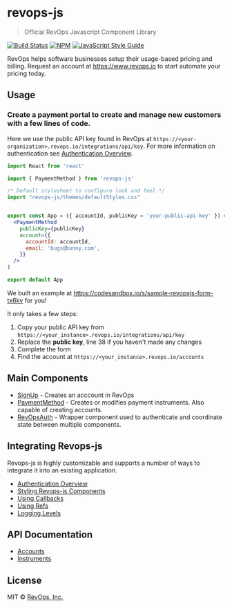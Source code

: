 # revops-js

> Official RevOps Javascript Component Library

[![Build Status](https://travis-ci.org/revops-io/revops.js.svg?branch=master)](https://travis-ci.org/revops-io/revops.js) [![NPM](https://img.shields.io/npm/v/revops-js.svg)](https://www.npmjs.com/package/revops-js) [![JavaScript Style Guide](https://img.shields.io/badge/code_style-standard-brightgreen.svg)](https://standardjs.com)

RevOps helps software businesses setup their usage-based pricing and billing. Request an account at https://www.revops.io to start automate your pricing today.

## Usage

### Create a payment portal to create and manage new customers with a few lines of code.
Here we use the public API key found in RevOps at `https://<your-organization>.revops.io/integrations/api/key`. 
For more information on authentication see [Authentication Overview](https://github.com/revops-io/revops.js/wiki/Authentication-Overview).

```jsx
import React from 'react'

import { PaymentMethod } from 'revops-js'

/* Default stylesheet to configure look and feel */
import "revops-js/themes/defaultStyles.css"


export const App = ({ accountId, publicKey = 'your-public-api-key' }) => (
  <PaymentMethod
    publicKey={publicKey}
    account={{
      accountId: accountId,
      email: 'bugs@bunny.com',
    }}
  />
)

export default App
```

We built an example at https://codesandbox.io/s/sample-revopsjs-form-tx6kv for you!

It only takes a few steps:

1. Copy your public API key from `https://<your_instance>.revops.io/integrations/api/key`
2. Replace the __public key__, line 38 if you haven't made any changes
3. Complete the form
4. Find the account at `https://<your_instance>.revops.io/accounts`

## Main Components
- [SignUp](https://github.com/revops-io/revops.js/wiki/SignUp) - Creates an acccount in RevOps
- [PaymentMethod](https://github.com/revops-io/revops.js/wiki/Payment-Method) - Creates or modifies payment instruments. Also capable of creating accounts.
- [RevOpsAuth](https://github.com/revops-io/revops.js/wiki/RevOpsAuth-Component) - Wrapper component used to authenticate and coordinate state between multiple components. 

## Integrating Revops-js
Revops-js is highly customizable and supports a number of ways to integrate it into an existing application.
- [Authentication Overview](https://github.com/revops-io/revops.js/wiki/Authentication-Overview)
- [Styling Revops-js Components](https://github.com/revops-io/revops.js/wiki/Styling-Revops-js-Components)
- [Using Callbacks](https://github.com/revops-io/revops.js/wiki/Using-Callback-to-Integrate-Revops-js)
- [Using Refs](https://github.com/revops-io/revops.js/wiki/Using-Refs-with-Revops-js)
- [Logging Levels](https://github.com/revops-io/revops.js/wiki/Logging-Levels)

## API Documentation
- [Accounts](https://www.revops.io/docs/rest-api/accounts)
- [Instruments](https://www.revops.io/docs/rest-api/instruments)

## License

MIT © [RevOps, Inc.](https://revops.io)
